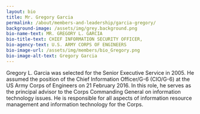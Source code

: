 ```yaml
---
layout: bio
title: Mr. Gregory Garcia
permalink: /about/members-and-leadership/garcia-gregory/
background-image: /assets/img/grey.background.png
bio-name-text: MR. GREGORY L. GARCIA
bio-title-text: CHIEF INFORMATION SECURITY OFFICER,
bio-agency-text: U.S. ARMY CORPS OF ENGINEERS
bio-image-url: /assets/img/members/bio_Gregory.png
bio-image-alt-text: Gregory Garcia
---
```

Gregory L. Garcia was selected for the Senior Executive Service in 2005. He assumed the position of the Chief Information Officer/G-6 (CIO/G-6) at the US Army Corps of Engineers on 21 February 2016. In this role, he serves as the principal advisor to the Corps Commanding General on information technology issues. He is responsible for all aspects of information resource management and information technology for the Corps.
